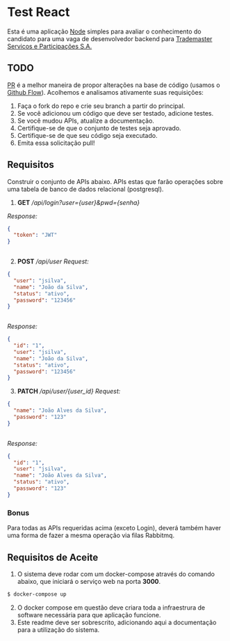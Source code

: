  # Test React

Esta é uma aplicação [Node](https://nodejs.org/en/) simples para avaliar o conhecimento do candidato para uma vaga de desenvolvedor backend para [Trademaster Servicos e Participações S.A.](https://www.trademaster.com.br/) 

## TODO
[PR](https://docs.github.com/pt/free-pro-team@latest/github/collaborating-with-issues-and-pull-requests/about-pull-requests) é a melhor maneira de propor alterações na base de código (usamos o [Github Flow](https://guides.github.com/introduction/flow/index.html)). Acolhemos e analisamos ativamente suas requisições:

1. Faça o fork do repo e crie seu branch a partir do principal.
2. Se você adicionou um código que deve ser testado, adicione testes.
3. Se você mudou APIs, atualize a documentação.
4. Certifique-se de que o conjunto de testes seja aprovado.
5. Certifique-se de que seu código seja executado.
6. Emita essa solicitação pull!

## Requisitos
Construir o conjunto de APIs abaixo. APIs estas que farão operações sobre uma tabela de banco de dados relacional (postgresql).
  
1. __GET__ _/api/login?user={user}&pwd={senha}_

_Response:_
```json
{
  "token": "JWT"
}
  
```

2. __POST__ _/api/user_
_Request:_
```json
{
  "user": "jsilva",
  "name": "João da Silva",
  "status": "ativo",
  "password": "123456"
}
  
```
_Response:_
```json
{
  "id": "1",
  "user": "jsilva",
  "name": "João da Silva",
  "status": "ativo",
  "password": "123456"
}
```

3. __PATCH__ _/api/user/{user_id}_
_Request:_
```json
{
  "name": "João Alves da Silva",
  "password": "123"
}
  
```
_Response:_
```json
{
  "id": "1",
  "user": "jsilva",
  "name": "João Alves da Silva",
  "status": "ativo",
  "password": "123"
}
```
### Bonus

Para todas as APIs requeridas acima (exceto Login), deverá também haver uma forma de fazer a mesma operação via filas Rabbitmq.

## Requisitos de Aceite

1. O sistema deve rodar com um docker-compose através do comando abaixo, que iniciará o serviço web na porta __3000__.
```bash
$ docker-compose up
```
2. O docker compose em questão deve criara toda a infraestrura de software necessária para que aplicação funcione.
3. Este readme deve ser sobrescrito, adicionando aqui a documentação para a utilização do sistema.


